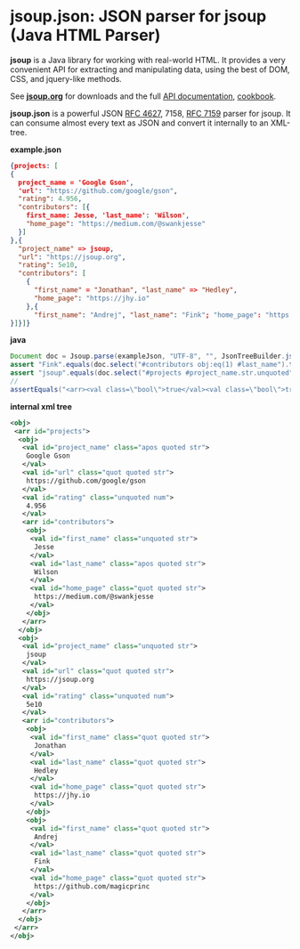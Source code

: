 # jsoup.json: JSON parser for jsoup (Java HTML Parser)

**jsoup** is a Java library for working with real-world HTML. It provides a very convenient API for extracting and manipulating data, using the best of DOM, CSS, and jquery-like methods.

See [**jsoup.org**](https://jsoup.org/) for downloads and the full [API documentation](https://jsoup.org/apidocs/), [cookbook](https://jsoup.org/cookbook/).

**jsoup.json** is a powerful JSON [RFC 4627](http://www.ietf.org/rfc/rfc4627.txt), 7158, [RFC 7159](http://www.ietf.org/rfc/rfc7159.txt) parser for jsoup.
It can consume almost every text as JSON and convert it internally to an XML-tree.


**example.json**
```json
{projects: [
{
  project_name = 'Google Gson',
  'url': "https://github.com/google/gson",
  "rating": 4.956,
  "contributors": [{
    first_name: Jesse, 'last_name': 'Wilson',
    "home_page": "https://medium.com/@swankjesse"
  }]
},{
  "project_name" => jsoup,
  "url": "https://jsoup.org",
  "rating": 5e10,
  "contributors": [
    {
      "first_name" = "Jonathan", "last_name" => "Hedley",
      "home_page": "https://jhy.io"
    },{
      "first_name": "Andrej", "last_name": "Fink"; "home_page": "https://github.com/magicprinc"
}]}]}
```
  
**java**
```java
Document doc = Jsoup.parse(exampleJson, "UTF-8", "", JsonTreeBuilder.jsonParser());
assert "Fink".equals(doc.select("#contributors obj:eq(1) #last_name").text());
assert "jsoup".equals(doc.select("#projects #project_name.str.unquoted").text());
//
assertEquals("<arr><val class=\"bool\">true</val><val class=\"bool\">true</val></arr>", JsonTreeBuilder.jsonToXml("[true, true]"));
``` 
        
**internal xml tree**
```xml
<obj>
 <arr id="projects">
  <obj>
   <val id="project_name" class="apos quoted str">
    Google Gson
   </val>
   <val id="url" class="quot quoted str">
    https://github.com/google/gson
   </val>
   <val id="rating" class="unquoted num">
    4.956
   </val>
   <arr id="contributors">
    <obj>
     <val id="first_name" class="unquoted str">
      Jesse
     </val>
     <val id="last_name" class="apos quoted str">
      Wilson
     </val>
     <val id="home_page" class="quot quoted str">
      https://medium.com/@swankjesse
     </val>
    </obj>
   </arr>
  </obj>
  <obj>
   <val id="project_name" class="unquoted str">
    jsoup
   </val>
   <val id="url" class="quot quoted str">
    https://jsoup.org
   </val>
   <val id="rating" class="unquoted num">
    5e10
   </val>
   <arr id="contributors">
    <obj>
     <val id="first_name" class="quot quoted str">
      Jonathan
     </val>
     <val id="last_name" class="quot quoted str">
      Hedley
     </val>
     <val id="home_page" class="quot quoted str">
      https://jhy.io
     </val>
    </obj>
    <obj>
     <val id="first_name" class="quot quoted str">
      Andrej
     </val>
     <val id="last_name" class="quot quoted str">
      Fink
     </val>
     <val id="home_page" class="quot quoted str">
      https://github.com/magicprinc
     </val>
    </obj>
   </arr>
  </obj>
 </arr>
</obj>
```